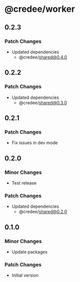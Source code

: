 # @credee/worker

## 0.2.3

### Patch Changes

- Updated dependencies
  - @credee/shared@0.4.0

## 0.2.2

### Patch Changes

- Updated dependencies
  - @credee/shared@0.3.0

## 0.2.1

### Patch Changes

- Fix issues in dev mode

## 0.2.0

### Minor Changes

- Test release

### Patch Changes

- Updated dependencies
  - @credee/shared@0.2.0

## 0.1.0

### Minor Changes

- Update packages

### Patch Changes

- Initial version
